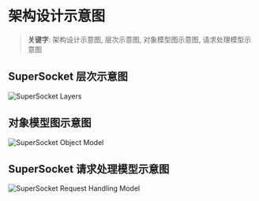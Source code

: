 # 架构设计示意图

> __关键字__: 架构设计示意图, 层次示意图, 对象模型图示意图, 请求处理模型示意图

## SuperSocket 层次示意图

![SuperSocket Layers](images/layermodel.jpg)


## 对象模型图示意图

![SuperSocket Object Model](images/objectmodel.jpg)


## SuperSocket 请求处理模型示意图

![SuperSocket Request Handling Model](images/requesthandlingmodel.jpg)